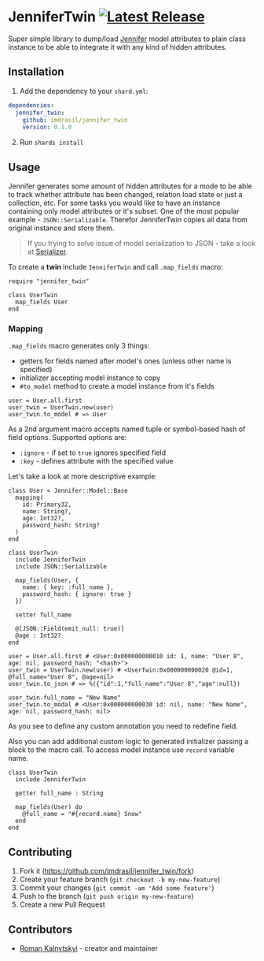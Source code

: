 # JenniferTwin [![Latest Release](https://img.shields.io/github/release/imdrasil/jennifer_twin.svg)](https://github.com/imdrasil/jennifer_twin/releases)

Super simple library to dump/load [Jennifer](https://github.com/imdrasil/jennifer.cr) model attributes to plain class instance to be able to integrate it with any kind of hidden attributes.

## Installation

1. Add the dependency to your `shard.yml`:

```yaml
dependencies:
  jennifer_twin:
    github: imdrasil/jennifer_twin
    version: 0.1.0
```

2. Run `shards install`

## Usage

Jennifer generates some amount of hidden attributes for a mode to be able to track whether attribute has been changed, relation load state or just a collection, etc. For some tasks you would like to have an instance containing only model attributes or it's subset. One of the most popular example - `JSON::Serializable`. Therefor JenniferTwin copies all data from original instance and store them.

> If you trying to solve issue of model serialization to JSON - take a look at [Serializer](https://github.com/imdrasil/serializer).

To create a **twin** include `JenniferTwin` and call `.map_fields` macro:

```crystal
require "jennifer_twin"

class UserTwin
  map_fields User
end
```

### Mapping

`.map_fields` macro generates only 3 things:

- getters for fields named after model's ones (unless other name is specified)
- initializer accepting model instance to copy
- `#to_model` method to create a model instance from it's fields

```crystal
user = User.all.first
user_twin = UserTwin.new(user)
user_twin.to_model # => User
```

As a 2nd argument macro accepts named tuple or symbol-based hash of field options. Supported options are:

- `:ignore` - if set to `true` ignores specified field
- `:key` - defines attribute with the specified value

Let's take a look at more descriptive example:

```crystal
class User < Jennifer::Model::Base
  mapping(
    id: Primary32,
    name: String?,
    age: Int32?,
    password_hash: String?
  )
end

class UserTwin
  include JenniferTwin
  include JSON::Serializable

  map_fields(User, {
    name: { key: :full_name },
    password_hash: { ignore: true }
  })

  setter full_name

  @[JSON::Field(emit_null: true)]
  @age : Int32?
end

user = User.all.first # <User:0x000000000010 id: 1, name: "User 8", age: nil, password_hash: "<hash>">
user_twin = UserTwin.new(user) # <UserTwin:0x000000000020 @id=1, @full_name="User 8", @age=nil>
user_twin.to_json # => %({"id":1,"full_name":"User 8","age":null})

user_twin.full_name = "New Name"
user_twin.to_modal # <User:0x000000000030 id: nil, name: "New Name", age: nil, password_hash: nil>
```

As you see to define any custom annotation you need to redefine field.

Also you can add additional custom logic to generated initializer passing a block to the macro call. To access model instance use `record` variable name.

```crystal
class UserTwin
  include JenniferTwin

  getter full_name : String

  map_fields(User) do
    @full_name = "#{record.name} Snow"
  end
end
```

## Contributing

1. Fork it (<https://github.com/imdrasil/jennifer_twin/fork>)
2. Create your feature branch (`git checkout -b my-new-feature`)
3. Commit your changes (`git commit -am 'Add some feature'`)
4. Push to the branch (`git push origin my-new-feature`)
5. Create a new Pull Request

## Contributors

- [Roman Kalnytskyi](https://github.com/imdrasil) - creator and maintainer
